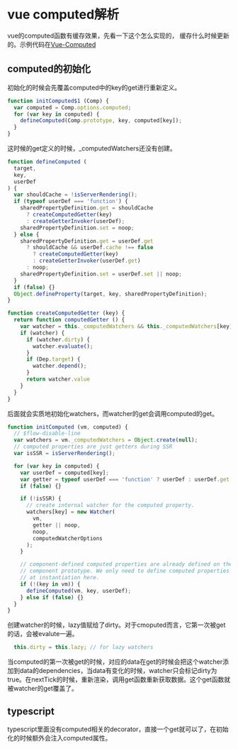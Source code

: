 # vue computed解析

vue的computed函数有缓存效果，先看一下这个怎么实现的， 缓存什么时候更新的。示例代码在[Vue-Computed](https://github.com/codetest/vue/tree/master/computed-test)

## computed的初始化
初始化的时候会先覆盖computed中的key的get进行重新定义。
```javascript
function initComputed$1 (Comp) {
  var computed = Comp.options.computed;
  for (var key in computed) {
    defineComputed(Comp.prototype, key, computed[key]);
  }
}
```
这时候的get定义的时候，_computedWatchers还没有创建。
```javascript
function defineComputed (
  target,
  key,
  userDef
) {
  var shouldCache = !isServerRendering();
  if (typeof userDef === 'function') {
    sharedPropertyDefinition.get = shouldCache
      ? createComputedGetter(key)
      : createGetterInvoker(userDef);
    sharedPropertyDefinition.set = noop;
  } else {
    sharedPropertyDefinition.get = userDef.get
      ? shouldCache && userDef.cache !== false
        ? createComputedGetter(key)
        : createGetterInvoker(userDef.get)
      : noop;
    sharedPropertyDefinition.set = userDef.set || noop;
  }
  if (false) {}
  Object.defineProperty(target, key, sharedPropertyDefinition);
}

function createComputedGetter (key) {
  return function computedGetter () {
    var watcher = this._computedWatchers && this._computedWatchers[key];
    if (watcher) {
      if (watcher.dirty) {
        watcher.evaluate();
      }
      if (Dep.target) {
        watcher.depend();
      }
      return watcher.value
    }
  }
}
```

后面就会实质地初始化watchers，而watcher的get会调用computed的get。
```javascript
function initComputed (vm, computed) {
  // $flow-disable-line
  var watchers = vm._computedWatchers = Object.create(null);
  // computed properties are just getters during SSR
  var isSSR = isServerRendering();

  for (var key in computed) {
    var userDef = computed[key];
    var getter = typeof userDef === 'function' ? userDef : userDef.get;
    if (false) {}

    if (!isSSR) {
      // create internal watcher for the computed property.
      watchers[key] = new Watcher(
        vm,
        getter || noop,
        noop,
        computedWatcherOptions
      );
    }

    // component-defined computed properties are already defined on the
    // component prototype. We only need to define computed properties defined
    // at instantiation here.
    if (!(key in vm)) {
      defineComputed(vm, key, userDef);
    } else if (false) {}
  }
}
```
创建watcher的时候，lazy值赋给了dirty。对于cmoputed而言，它第一次被get的话，会被evalute一遍。
```javascript
  this.dirty = this.lazy; // for lazy watchers
```

当computed的第一次被get的时候，对应的data在get的时候会把这个watcher添加到data的dependencies，当data有变化的时候，watcher只会标记dirty为true。在nextTick的时候，重新渲染，调用get函数重新获取数据。这个get函数就被watcher的get覆盖了。

## typescript
typescript里面没有computed相关的decorator，直接一个get就可以了，在初始化的时候额外会注入computed属性。
